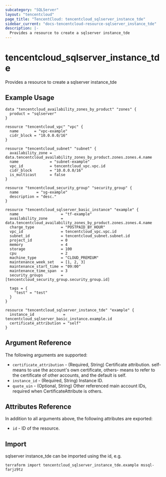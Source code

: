 ```yaml
---
subcategory: "SQLServer"
layout: "tencentcloud"
page_title: "TencentCloud: tencentcloud_sqlserver_instance_tde"
sidebar_current: "docs-tencentcloud-resource-sqlserver_instance_tde"
description: |-
  Provides a resource to create a sqlserver instance_tde
---
```


# tencentcloud_sqlserver_instance_tde

Provides a resource to create a sqlserver instance_tde

## Example Usage

```hcl
data "tencentcloud_availability_zones_by_product" "zones" {
  product = "sqlserver"
}

resource "tencentcloud_vpc" "vpc" {
  name       = "vpc-example"
  cidr_block = "10.0.0.0/16"
}

resource "tencentcloud_subnet" "subnet" {
  availability_zone = data.tencentcloud_availability_zones_by_product.zones.zones.4.name
  name              = "subnet-example"
  vpc_id            = tencentcloud_vpc.vpc.id
  cidr_block        = "10.0.0.0/16"
  is_multicast      = false
}

resource "tencentcloud_security_group" "security_group" {
  name        = "sg-example"
  description = "desc."
}

resource "tencentcloud_sqlserver_basic_instance" "example" {
  name                   = "tf-example"
  availability_zone      = data.tencentcloud_availability_zones_by_product.zones.zones.4.name
  charge_type            = "POSTPAID_BY_HOUR"
  vpc_id                 = tencentcloud_vpc.vpc.id
  subnet_id              = tencentcloud_subnet.subnet.id
  project_id             = 0
  memory                 = 4
  storage                = 100
  cpu                    = 2
  machine_type           = "CLOUD_PREMIUM"
  maintenance_week_set   = [1, 2, 3]
  maintenance_start_time = "09:00"
  maintenance_time_span  = 3
  security_groups        = [tencentcloud_security_group.security_group.id]

  tags = {
    "test" = "test"
  }
}

resource "tencentcloud_sqlserver_instance_tde" "example" {
  instance_id             = tencentcloud_sqlserver_basic_instance.example.id
  certificate_attribution = "self"
}
```

## Argument Reference

The following arguments are supported:

* `certificate_attribution` - (Required, String) Certificate attribution. self- means to use the account's own certificate, others- means to refer to the certificate of other accounts, and the default is self.
* `instance_id` - (Required, String) Instance ID.
* `quote_uin` - (Optional, String) Other referenced main account IDs, required when CertificateAttribute is others.

## Attributes Reference

In addition to all arguments above, the following attributes are exported:

* `id` - ID of the resource.



## Import

sqlserver instance_tde can be imported using the id, e.g.

```
terraform import tencentcloud_sqlserver_instance_tde.example mssql-farjz9tz
```

